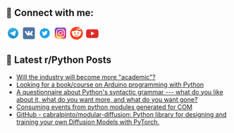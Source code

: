 ## 🔎 Connect with me:
[<img src="https://github.com/bullbesh/bullbesh/blob/main/images/Telegram.png" width="32" height="32" />](https://t.me/bullbesh)
[<img src="https://github.com/bullbesh/bullbesh/blob/main/images/VK.png" width="32" height="32" />](https://vk.com/bullbesh)
[<img src="https://github.com/bullbesh/bullbesh/blob/main/images/Twitter.png" width="32" height="32" />](https://twitter.com/bullbesh1)
[<img src="https://github.com/bullbesh/bullbesh/blob/main/images/Instagram.png" width="32" height="32" />](https://www.instagram.com/bullbesh)
[<img src="https://github.com/bullbesh/bullbesh/blob/main/images/Reddit.png" width="32" height="32" />](https://www.reddit.com/user/bullbesh)
[<img src="https://github.com/bullbesh/bullbesh/blob/main/images/YouTube.png" width="32" height="32" />](https://www.youtube.com/channel/UCtfjRs6uzgq5mfm8S06WTcg)

## 📕 Latest r/Python Posts
<!-- BLOG-POST-LIST:START -->
- [Will the industry will become more &quot;academic&quot;?](https://www.reddit.com/r/Python/comments/169qlkc/will_the_industry_will_become_more_academic/)
- [Looking for a book/course on Arduino programming with Python](https://www.reddit.com/r/Python/comments/169q4qm/looking_for_a_bookcourse_on_arduino_programming/)
- [A questionnaire about Python&#39;s syntactic grammar --- what do you like about it, what do you want more, and what do you want gone?](https://www.reddit.com/r/Python/comments/169obq4/a_questionnaire_about_pythons_syntactic_grammar/)
- [Consuming events from python modules generated for COM](https://www.reddit.com/r/Python/comments/169mzv8/consuming_events_from_python_modules_generated/)
- [GitHub - cabralpinto/modular-diffusion: Python library for designing and training your own Diffusion Models with PyTorch.](https://www.reddit.com/r/Python/comments/169mapd/github_cabralpintomodulardiffusion_python_library/)
<!-- BLOG-POST-LIST:END -->
